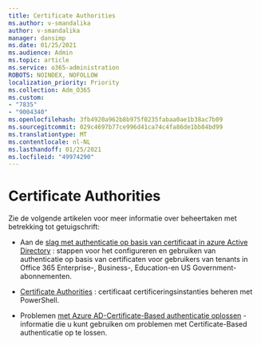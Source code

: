 ```yaml
---
title: Certificate Authorities
ms.author: v-smandalika
author: v-smandalika
manager: dansimp
ms.date: 01/25/2021
ms.audience: Admin
ms.topic: article
ms.service: o365-administration
ROBOTS: NOINDEX, NOFOLLOW
localization_priority: Priority
ms.collection: Adm_O365
ms.custom:
- "7835"
- "9004340"
ms.openlocfilehash: 3fb4920a962b8b975f0235fabaa0ae1b38ac7b09
ms.sourcegitcommit: 029c4697b77ce996d41ca74c4fa86de1bb84bd99
ms.translationtype: MT
ms.contentlocale: nl-NL
ms.lasthandoff: 01/25/2021
ms.locfileid: "49974290"
---
```

# <a name="certificate-authorities"></a>Certificate Authorities

Zie de volgende artikelen voor meer informatie over beheertaken met betrekking tot getuigschrift:

- Aan de [slag met authenticatie op basis van certificaat in azure Active Directory](https://docs.microsoft.com/azure/active-directory/authentication/active-directory-certificate-based-authentication-get-started#:~:text=Certificate-based) : stappen voor het configureren en gebruiken van authenticatie op basis van certificaten voor gebruikers van tenants in Office 365 Enterprise-, Business-, Education-en US Government-abonnementen.

- [Certificate Authorities](https://docs.microsoft.com/powershell/module/azuread)  : certificaat certificeringsinstanties beheren met PowerShell.

- Problemen [met Azure AD-Certificate-Based authenticatie oplossen](https://docs.microsoft.com/troubleshoot/azure/active-directory/certificate-based-authenticate-issue) -informatie die u kunt gebruiken om problemen met Certificate-Based authenticatie op te lossen.



